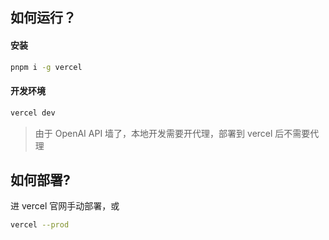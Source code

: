 ## 如何运行？

#### 安装

```sh
pnpm i -g vercel
```

#### 开发环境

```sh
vercel dev
```

> 由于 OpenAI API 墙了，本地开发需要开代理，部署到 vercel 后不需要代理

## 如何部署?

进 vercel 官网手动部署，或

```sh
vercel --prod
```
